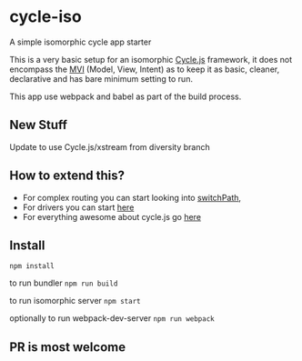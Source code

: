# cycle-iso
A simple isomorphic cycle app starter

This is a very basic setup for an isomorphic [Cycle.js](http://cycle.js.org/) framework, it does not encompass the [MVI](http://cycle.js.org/model-view-intent.html) (Model, View, Intent) as to keep it as basic, cleaner, declarative and has bare minimum setting to run.

This app use webpack and babel as part of the build process.

## New Stuff

Update to use Cycle.js/xstream from diversity branch

## How to extend this?

- For complex routing you can start looking into [switchPath](https://github.com/staltz/switch-path), 
- For drivers you can start [here](http://cycle.js.org/drivers.html)
- For everything awesome about cycle.js go [here](https://github.com/vic/awesome-cyclejs)

## Install

```npm install```

to run bundler
```npm run build```

to run isomorphic server
```npm start```

optionally to run webpack-dev-server
```npm run webpack```

## PR is most welcome
